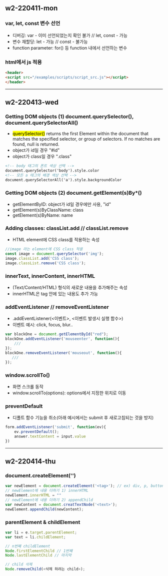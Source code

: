## w2-220411-mon


### var, let, const 변수 선언
* 디버깅: var - 이미 선언되었는지 확인 불가 // let, const - 가능
* 변수 재할당: let - 가능 // const - 불가능
* function parameter: for() 등 function 내에서 선언하는 변수


### html에서 js 적용
```html
<header>
<script src="/examples/scripts/script_src.js"></script>
</header>
```


***


## w2-220413-wed


### Getting DOM objects (1) document.querySelector(), document.querySelectorAll()
* <mark>querySelector()</mark> returns the first Element within the document that matches the specified selector, or group of selectors. If no matches are found, null is returned.
* object가 id일 경우 "#id"
* object가 class일 경우 ".class"
```html
<!-- body 태그의 폰트 색상 선택 -->
document.querySelector('body').style.color 
<!-- 모든 a 태그의 배경 색상 선택 -->
document.querySelectorAll('a').style.backgroundColor
```


### Getting DOM objects (2) document.getElement(s)By*()
* getElementByID: object가 id일 경우에만 사용, "id"
* getElement(s)ByClassName: class
* getElement(s)ByName: name


### Adding classes: classList.add // classList.remove
* HTML element에 CSS class를 적용하는 속성
```js
//image 라는 element에 CSS class 적용
const image = document.querySelector('img');
image.classList.add('CSS class');
image.classList.remove('CSS class'); 
```


### innerText, innerContent, innerHTML
* (Text/Content/HTML) 형식의 새로운 내용을 추가해주는 속성
* innerHTML은 tag 안에 있는 내용도 추가 가능


### addEventListener // removeEventListener
* .addEventListener(<이벤트>, <이벤트 발생시 실행 함수>)
* 이벤트 예시: click, focus, blur..
```js
var blockOne = document.getElementById("red");
blockOne.addEventListener('mouseenter', function(){
    ///
});
blockOne.removeEventListener('mouseout', function(){
   /// 
});
```

### window.scrollTo()
* 화면 스크롤 동작
* window.scrollTo(options): options에서 지정한 위치로 이동


### preventDefault
* 디폴트 함수 기능을 취소(아래 예시에서는 submit 후 새로고침되는 것을 방지)
```js
form.addEventListener('submit', function(ev){
    ev.preventDefault();
    answer.textContent = input.value
})
```

***

## w2-220414-thu


### document.createElement('')
```js
var newElement = document.createElement('<tag>'); // ex) div, p, button...
// newElement에 내용 더하기 1) innerHTML
newElement.innerHTML = ""
// newElement에 내용 더하기 2) appendChild
var newContent = document.creatTextNode('<text>');
newElement.appendChild(newContent);
```

### parentElement & childElement
```js
var li = e.target.parentElement;
var text = li.childElement;

// n번째 childElement
Node.firstElementChild // 1번째
Node.lastElementChild // 마지막

// child 삭제
Node.removeChild(<삭제 하려는 child>);
```




